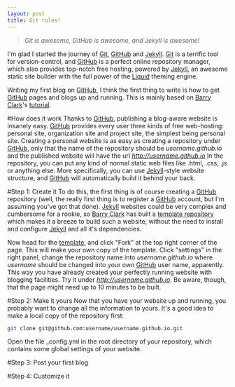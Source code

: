 ```yaml
---
layout: post
title: Git rules!
---
```


> _Git is awesome, GitHub is awesome, and Jekyll is awesome!_

I'm glad I started the journey of [Git], [GitHub] and [Jekyll]. [Git] is a terrific tool for version-control, and [GitHub] is a perfect online repository manager, which also provides top-notch free hosting, powered by [Jekyll], an awesome static site builder with the full power of the [Liquid] theming engine.

Writing my first blog on [GitHub], I think the first thing to write is how to get [GitHub] pages and blogs up and running. This is mainly based on [Barry Clark]'s [tutorial](http://www.smashingmagazine.com/2014/08/01/build-blog-jekyll-github-pages/).

#How does it work
Thanks to [GitHub], publishing a blog-aware website is insanely easy. [GitHub] provides every user three kinds of free web-hosting: personal site, organization site and project site, the simplest being personal site. Creating a personal website is as easy as creating a repository under [GitHub], only that the name of the repository should be _username.github.io_ and the published website will have the url _http://username.github.io_ In the repository, you can put any kind of normal static web files like .html, .css, .js or anything else. More specifically, you can use [Jekyll]-style website structure, and [GitHub] will automatically build it behind your back.

#Step 1: Create it
To do this, the first thing is of course creating a [GitHub] repository (well, the really first thing is to register a [GitHub] account, but I'm assuming you've got that done). [Jekyll] websites could be very complex and cumbersome for a rookie, so [Barry Clark] has built a [template repository][Jekyll-Now] which makes it a breeze to build such a website, without the need to install and configure [Jekyll] and all it's dependencies.

Now head for the [template][Jekyll-Now], and click "Fork" at the top right corner of the page. This will make your own copy of the template. Click "settings" in the right panel, change the repository name into _username.github.io_ where _username_ should be changed into your own [GitHub] user name, apparently. This way you have already created your perfectly running website with blogging facilities. Try it under _http://username.github.io_. Be aware, though, that the page might need up to 10 minutes to be built.

#Step 2: Make it yours
Now that you have your website up and running, you probably want to change all the information to yours. It's a good idea to make a local copy of the repository first:

```bash
git clone git@github.com:username/username.github.io.git
```

Open the file _config.yml in the root directory of your repository, which contains some global settings of your website.

#Step 3: Post your first blog

#Step 4: Customize it


[Git]: http://git-scm.com
[GitHub]: https://github.com
[Jekyll]: http://jekyllrb.com
[Liquid]: http://liquidmarkup.org
[Barry Clark]: http://www.barryclark.co
[Jekyll-Now]: https://github.com/barryclark/jekyll-now
